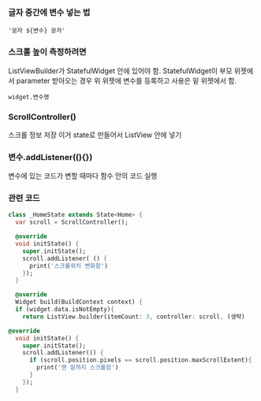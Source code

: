 ### 글자 중간에 변수 넣는 법
```
'문자 ${변수} 문자'
```

### 스크롤 높이 측정하려면
ListViewBuilder가 StatefulWidget 안에 있어야 함.
StatefulWidget이 부모 위젯에서 parameter 받아오는 경우 위 위젯에 변수를 등록하고 사용은 밑 위젯에서 함.
```
widget.변수명
```

### ScrollController()
스크롤 정보 저장
이거 state로 만들어서 ListView 안에 넣기

### 변수.addListener((){})
변수에 있는 코드가 변할 때마다 함수 안의 코드 실행

### 관련 코드
```dart
class _HomeState extends State<Home> {
  var scroll = ScrollController();

  @override
  void initState() {
    super.initState();
    scroll.addListener( () {
      print('스크롤위치 변화함')
    });
  }

  @override
  Widget build(BuildContext context) {
  if (widget.data.isNotEmpty){
    return ListView.builder(itemCount: 3, controller: scroll, (생략)
```

```dart
@override
  void initState() {
    super.initState();
    scroll.addListener(() {
      if (scroll.position.pixels == scroll.position.maxScrollExtent){
        print('맨 밑까지 스크롤함')
      }
    });
  } 
```
